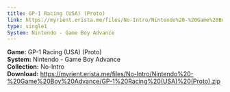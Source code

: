 ```yaml
---
title: GP-1 Racing (USA) (Proto)
link: https://myrient.erista.me/files/No-Intro/Nintendo%20-%20Game%20Boy%20Advance/GP-1%20Racing%20(USA)%20(Proto).zip
type: single1
System: Nintendo - Game Boy Advance
---
```

<b>Game:</b> GP-1 Racing (USA) (Proto)<br>
<b>System:</b> Nintendo - Game Boy Advance<br>
<b>Collection:</b> No-Intro<br>
<b>Download:</b> https://myrient.erista.me/files/No-Intro/Nintendo%20-%20Game%20Boy%20Advance/GP-1%20Racing%20(USA)%20(Proto).zip